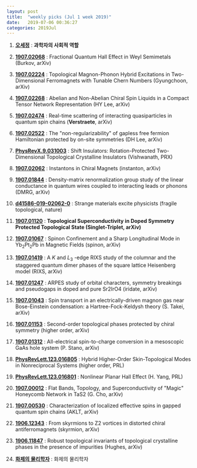 ```yaml
---
layout: post
title:  "weekly picks (Jul 1 week 2019)"
date:   2019-07-06 00:36:27
categories: 2019Jul
---
```


1. **[오세정](http://webzine.kps.or.kr/contents/data/webzine/webzine/15622086851.pdf)** : **과학자의 사회적 역할**


1. **[1907.02068](http://arxiv.org/abs/1907.02068)** : Fractional Quantum Hall Effect in Weyl Semimetals (Burkov, arXiv)

1. **[1907.02224](http://arxiv.org/abs/1907.02224)** : Topological Magnon-Phonon Hybrid Excitations in Two-Dimensional Ferromagnets with Tunable Chern Numbers (Gyungchoon, arXiv)

1. **[1907.02268](http://arxiv.org/abs/1907.02268)** : Abelian and Non-Abelian Chiral Spin Liquids in a Compact Tensor Network Representation (HY Lee, arXiv)

1. **[1907.02474](http://arxiv.org/abs/1907.02474)** : Real-time scattering of interacting quasiparticles in quantum spin chains (**Verstraete**, arXiv)

1. **[1907.02522](http://arxiv.org/abs/1907.02522)** : The "non-regularizability" of gapless free fermion Hamiltonian protected by on-site symmetries (DH Lee, arXiv)


1. **[PhysRevX.9.031003](https://link.aps.org/doi/10.1103/PhysRevX.9.031003)** : Shift Insulators: Rotation-Protected Two-Dimensional Topological Crystalline Insulators (Vishwanath, PRX)

1. **[1907.02062](http://arxiv.org/abs/1907.02062)** : Instantons in Chiral Magnets (instanton, arXiv)

1. **[1907.01844](http://arxiv.org/abs/1907.01844)** : Density-matrix renormalization group study of the linear conductance in quantum wires coupled to interacting leads or phonons (DMRG, arXiv)

1. **[d41586-019-02062-0](https://www.nature.com/magazine-assets/d41586-019-02062-0/d41586-019-02062-0.pdf)** : Strange materials excite physicists (fragile topological, nature)


1. **[1907.01120](http://arxiv.org/abs/1907.01120)** : **Topological Superconductivity in Doped Symmetry Protected Topological State (Singlet-Triplet, arXiv)**

1. **[1907.01067](http://arxiv.org/abs/1907.01067)** : Spinon Confinement and a Sharp Longitudinal Mode in Yb$_2$Pt$_2$Pb in Magnetic Fields (spinon, arXiv)

1. **[1907.01419](http://arxiv.org/abs/1907.01419)** : A $K$ and $L_{3}$ -edge RIXS study of the columnar and the staggered quantum dimer phases of the square lattice Heisenberg model (RIXS, arXiv)

1. **[1907.01247](http://arxiv.org/abs/1907.01247)** : ARPES study of orbital characters, symmetry breakings and pseudogaps in doped and pure Sr2IrO4 (iridate, arXiv)

1. **[1907.01043](http://arxiv.org/abs/1907.01043)** : Spin transport in an electrically-driven magnon gas near Bose-Einstein condensation: a Hartree-Fock-Keldysh theory (S. Takei, arXiv)


1. **[1907.01153](http://arxiv.org/abs/1907.01153)** : Second-order topological phases protected by chiral symmetry (higher order, arXiv)


1. **[1907.01312](http://arxiv.org/abs/1907.01312)** : All-electrical spin-to-charge conversion in a mesoscopic GaAs hole system (P. Stano, arXiv)


1. **[PhysRevLett.123.016805](https://link.aps.org/doi/10.1103/PhysRevLett.123.016805)** : Hybrid Higher-Order Skin-Topological Modes in Nonreciprocal Systems (higher order, PRL)


1. **[PhysRevLett.123.016801](https://link.aps.org/doi/10.1103/PhysRevLett.123.016801)** : Nonlinear Planar Hall Effect (H. Yang, PRL)

1. **[1907.00012](http://arxiv.org/abs/1907.00012)** : Flat Bands, Topology, and Superconductivity of "Magic" Honeycomb Network in TaS2 (G. Cho, arXiv)

1. **[1907.00530](http://arxiv.org/abs/1907.00530)** : Characterization of localized effective spins in gapped quantum spin chains (AKLT, arXiv)



1. **[1906.12343](http://arxiv.org/abs/1906.12343)** : From skyrmions to Z2 vortices in distorted chiral antiferromagnets (skyrmion, arXiv)

1. **[1906.11847](http://arxiv.org/abs/1906.11847)** : Robust topological invariants of topological crystalline phases in the presence of impurities (Hughes, arXiv)


1. **[화제의 물리학자](http://webzine.kps.or.kr/contents/data/webzine/webzine/15622091241.pdf)** : 화제의 물리학자


















